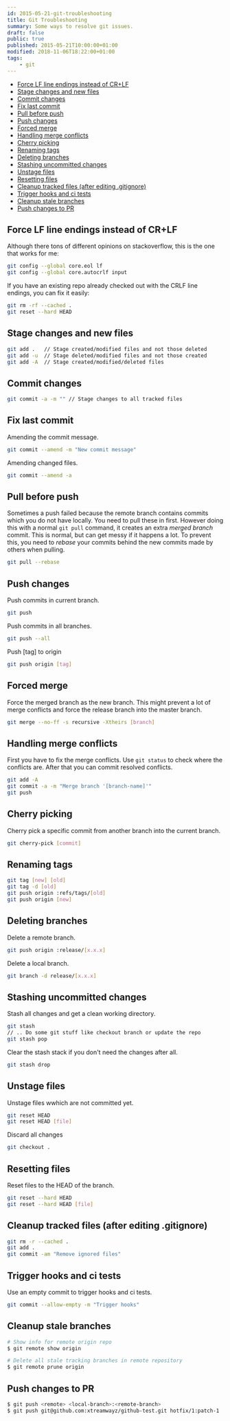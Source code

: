 ```yaml
---
id: 2015-05-21-git-troubleshooting
title: Git Troubleshooting
summary: Some ways to resolve git issues.
draft: false
public: true
published: 2015-05-21T10:00:00+01:00
modified: 2018-11-06T18:22:00+01:00
tags:
    - git
---
```


* [Force LF line endings instead of CR+LF](#force-lf-line-endings)
* [Stage changes and new files](#stage-changes-and-new-files)
* [Commit changes](#commit-changes)
* [Fix last commit](#fix-last-commit)
* [Pull before push](#pull-before-push)
* [Push changes](#push-changes)
* [Forced merge](#forced-merge)
* [Handling merge conflicts](#handling-merge-conflicts)
* [Cherry picking](#cherry-picking)
* [Renaming tags](#renaming-tags)
* [Deleting branches](#deleting-branches)
* [Stashing uncommitted changes](#stashing-uncommitted-changes)
* [Unstage files](#unstage-files)
* [Resetting files](#resetting-files)
* [Cleanup tracked files (after editing .gitignore)](#cleanup-tracked-files-after-editing-gitignore-)
* [Trigger hooks and ci tests](#trigger-hooks-and-ci-tests)
* [Cleanup stale branches](#cleanup-stale-branches)
* [Push changes to PR](#push-changes-to-pr)

## Force LF line endings instead of CR+LF

Although there tons of different opinions on stackoverflow, this is the one that works for me:

```bash
git config --global core.eol lf
git config --global core.autocrlf input
```

If you have an existing repo already checked out with the CRLF line endings, you can fix it easily:

```bash
git rm -rf --cached .
git reset --hard HEAD
```

## Stage changes and new files

```bash
git add .   // Stage created/modified files and not those deleted
git add -u  // Stage deleted/modified files and not those created
git add -A  // Stage created/modified/deleted files
```

## Commit changes

```bash
git commit -a -m "" // Stage changes to all tracked files
```

## Fix last commit

Amending the commit message.

```bash
git commit --amend -m "New commit message"
```

Amending changed files.

```bash
git commit --amend -a
```

## Pull before push

Sometimes a push failed because the remote branch contains commits which you do not have locally. You need to pull these in first. However doing this with a normal `git pull` command, it creates an extra *merged branch* commit. This is normal, but can get messy if it happens a lot. To prevent this, you need to *rebase* your commits behind the new commits made by others when pulling.

```bash
git pull --rebase
```

## Push changes

Push commits in current branch.

```bash
git push
```

Push commits in all branches.

```bash
git push --all
```

Push [tag] to origin

```bash
git push origin [tag]
```

## Forced merge

Force the merged branch as the new branch. This might prevent a lot of merge conflicts and force the release branch into the master branch.

```bash
git merge --no-ff -s recursive -Xtheirs [branch]
```

## Handling merge conflicts

First you have to fix the merge conflicts. Use ``git status`` to check where the conflicts are. After that you can commit resolved conflicts.

```bash
git add -A
git commit -a -m "Merge branch '[branch-name]'"
git push
```

## Cherry picking

Cherry pick a specific commit from another branch into the current branch.

```bash
git cherry-pick [commit]
```

## Renaming tags

```bash
git tag [new] [old]
git tag -d [old]
git push origin :refs/tags/[old]
git push origin [new]
```

## Deleting branches

Delete a remote branch.

```bash
git push origin :release/[x.x.x]
```

Delete a local branch.

```bash
git branch -d release/[x.x.x]
```

## Stashing uncommitted changes

Stash all changes and get a clean working directory.

```bash
git stash
// .. Do some git stuff like checkout branch or update the repo
git stash pop
```

Clear the stash stack if you don't need the changes after all.

```bash
git stash drop
```

## Unstage files

Unstage files wwhich are not committed yet.

```bash
git reset HEAD
git reset HEAD [file]
```

Discard all changes

```bash
git checkout .
```

## Resetting files

Reset files to the HEAD of the branch.

```bash
git reset --hard HEAD
git reset --hard HEAD [file]
```

## Cleanup tracked files (after editing .gitignore)

```bash
git rm -r --cached .
git add .
git commit -am "Remove ignored files"
```

## Trigger hooks and ci tests

Use an empty commit to trigger hooks and ci tests.

```bash
git commit --allow-empty -m "Trigger hooks"
```

## Cleanup stale branches

```bash
# Show info for remote origin repo
$ git remote show origin

# Delete all stale tracking branches in remote repository
$ git remote prune origin
```

## Push changes to PR

```bash
$ git push <remote> <local-branch>:<remote-branch>
$ git push git@github.com:xtreamwayz/github-test.git hotfix/1:patch-1
```
